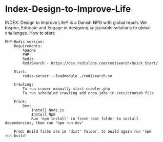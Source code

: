 # Index-Design-to-Improve-Life
INDEX: Design to Improve Life® is a Danish NPO with global reach. We Inspire, Educate and Engage in designing sustainable solutions to global challenges.
How to start:

    PHP-Redis version:
	    Requirements:
		    Apache
		    PHP
		    Redis
		    RediSearch - https://oss.redislabs.com/redisearch/Quick_Start/
		
	    Start:  
		    redis-server --loadmodule ./redisearch.so  
		
	    Crawling:  
		    To run crawer manually start-crawler.php  
		    To run scheduled crawling add cron jobs in /etc/crontab file  
		
        Front:
            Dev:
		        Install Node.js 
		        Install Npm
		        Run 'npm install' in front root folder to install dependencies, then run 'npm run dev'  
		
	    Prod: Build files are in 'dist' folder, to build again run 'npm run build'
	
